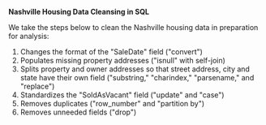**Nashville Housing Data Cleansing in SQL**

We take the steps below to clean the Nashville housing data in preparation for analysis:
1. Changes the format of the "SaleDate" field ("convert")
2. Populates missing property addresses ("isnull" with self-join)
3. Splits property and owner addresses so that street address, city and state have their own field ("substring," "charindex," "parsename," and "replace")
4. Standardizes the "SoldAsVacant" field ("update" and "case")
5. Removes duplicates ("row_number" and "partition by")
6. Removes unneeded fields ("drop")
